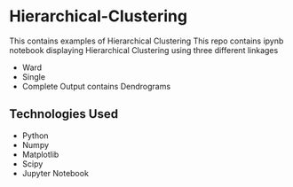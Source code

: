 # Hierarchical-Clustering
This contains examples of Hierarchical Clustering 
This repo contains ipynb notebook displaying Hierarchical Clustering using three different linkages 
* Ward
* Single
* Complete
Output contains Dendrograms

## Technologies Used
* Python
* Numpy 
* Matplotlib
* Scipy
* Jupyter Notebook
